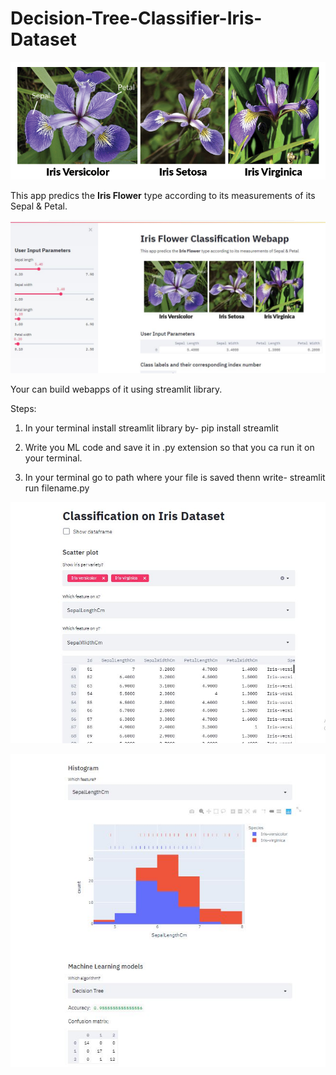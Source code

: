 # Decision-Tree-Classifier-Iris-Dataset

![](irisFlow.jpg)

This app predics the **Iris Flower** type according to its measurements of its Sepal & Petal.

![](iriswebapp.JPG)

Your can build webapps of it using streamlit library.

Steps:

1. In your terminal install streamlit library by-
pip install streamlit

2. Write you ML code and save it in .py extension so that you ca run it on your terminal.
3. In your terminal go to path where your file is saved thenn write-
streamlit run filename.py

![](irisclassify1.JPG)

![](irisclassify2.JPG)
